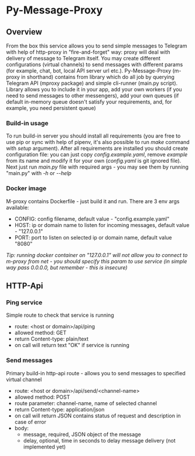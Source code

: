Py-Message-Proxy
=========

## Overview

From the box this service allows you to send simple messages to Telegram with help of http-proxy in "fire-and-forget" way: proxy will deal with delivery of message to Telegram itself. You may create different configurations (virtual channels) to send messages with different params (for example, chat, bot, local API server url etc.). Py-Message-Proxy (m-proxy in shorthand) contains from library which do all job by querying Telegram API (mproxy package) and simple cli-runner (main.py script). Library allows you to include it in your app, add your own workers (if you need to send messages to other messengers), add your own queues (if default in-memory queue doesn't satisfy your requirements, and, for example, you need persistent queue)

### Build-in usage

To run build-in server you should install all requirements (you are free to use pip or sync with help of pipenv, it's also possible to run _make_ command with _setup_ argument). After all requirements are installed you should create configuration file: you can just copy _config.example.yaml_, remove _example_ from its name and modify it for your own (_config.yaml_ is git ignored file). Next just run _main.py_ file with required args - you may see them by running "main.py" with _-h_ or _--help_


### Docker image

M-proxy contains Dockerfile - just build it and run. There are 3 env args available:
- CONFIG: config filename, default value - "config.example.yaml"
- HOST: ip or domain name to listen for incoming messages, default value - "127.0.0.1"
- PORT: port to listen on selected ip or domain name, default value "8080"

_Tip: running docker container on "127.0.0.1" will not allow you to connect to m-proxy from net - you should specify this param to use service (in simple way pass 0.0.0.0, but remember - this is insecure)_

## HTTP-Api

### Ping service

Simple route to check that service is running

- route: \<host or domain\>/api/ping
- allowed method: GET
- return Content-type: plain/text
- on call will return text "OK" if service is running

### Send messages

Primary build-in http-api route - allows you to send messages to specified virtual channel

- route: \<host or domain\>/api/send/\<channel-name\>
- allowed method: POST
- route parameter: channel-name, name of selected channel
- return Content-type: application/json
- on call will return JSON contains status of request and description in case of error
- body:
   - message, required, JSON object of the message
   - delay, optional, time in seconds to delay message delivery (not implemented yet)
